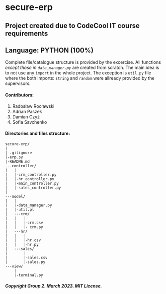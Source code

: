 # secure-erp

## Project created due to CodeCool IT course requirements
## Language: PYTHON (100%)

Complete file/catalogue structure is provided by the excercise. All functions _except those in `data_manager.py`_ are created from scratch.
The main idea is to not use any `import` in the whole project. The exception is `util.py` file where the both imports: `string` and `random` were allready provided by the supervisors.

#### Contributors:
1. Radosław Rocławski
2. Adrian Paszek
3. Damian Czyż
4. Sofia Savchenko

#### Directories and files structure:
```
secure-erp/
|
|-.gitignore
|-erp.py
|-README.md
---controller/
|   |
|   |-crm_controller.py
|   |-hr_controller.py
|   |-main_controller.py
|   |-sales_controller.py
|
---model/
|   |
|   |-data_manager.py
|   |-util.pl
|   ---crm/
|   |   |
|   |   |-crm.csv
|   |   |- crm.py
|   ---hr/
|   |   |
|   |   |-hr.csv
|   |   |-hr.py
|   ---sales/
|       |
|       |-sales.csv
|       |-sales.py
---view/
    |
    |-terminal.py
```

##### Copyright Group 2. March 2023. MIT License.
